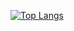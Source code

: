 [![Top Langs](https://github-readme-stats.vercel.app/api/top-langs/?username=ArshavineRoy)](https://github.com/ArshavineRoy/github-readme-stats)
